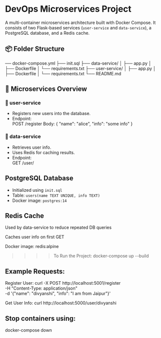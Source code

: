 # DevOps Microservices Project

A multi-container microservices architecture built with Docker Compose. It consists of two Flask-based services (`user-service` and `data-service`), a PostgreSQL database, and a Redis cache. 

## 📦 Folder Structure
── docker-compose.yml
├── init.sql
├── data-service/
│ ├── app.py
│ ├── Dockerfile
│ └── requirements.txt
├── user-service/
│ ├── app.py
│ ├── Dockerfile
│ └── requirements.txt
└── README.md

## 🧱 Microservices Overview

### 🔹 user-service
- Registers new users into the database.
- Endpoint:  
POST /register
Body: { "name": "alice", "info": "some info" }


### 🔹 data-service
- Retrieves user info.
- Uses Redis for caching results.
- Endpoint:  
GET /user/<name>

##  PostgreSQL Database

- Initialized using `init.sql`
- Table: `users(name TEXT UNIQUE, info TEXT)`
- Docker image: `postgres:14`

## Redis Cache
Used by data-service to reduce repeated DB queries

Caches user info on first GET

Docker image: redis:alpine

>>>> To Run the Project:
docker-compose up --build

## Example Requests:
Register User:
curl -X POST http://localhost:5001/register \
-H "Content-Type: application/json" \
-d '{"name": "divyanshi", "info": "I am from Jaipur"}'

Get User Info:
curl http://localhost:5000/user/divyanshi

## Stop containers using:
docker-compose down



